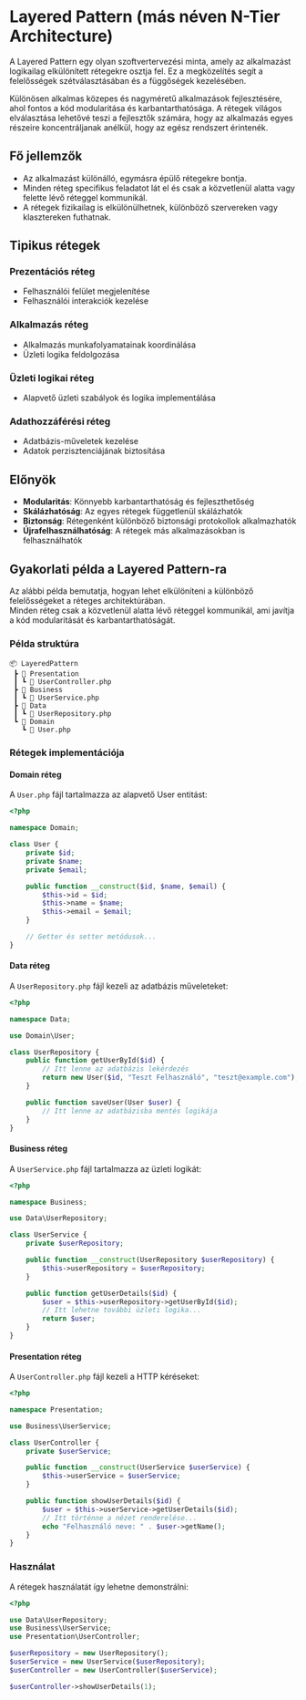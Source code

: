 # Layered Pattern (más néven N-Tier Architecture)

A Layered Pattern egy olyan szoftvertervezési minta, amely az alkalmazást logikailag elkülönített rétegekre osztja fel. Ez a megközelítés segít a felelősségek szétválasztásában és a függőségek kezelésében.

 Különösen alkalmas közepes és nagyméretű alkalmazások fejlesztésére, ahol fontos a kód modularitása és karbantarthatósága. A rétegek világos elválasztása lehetővé teszi a fejlesztők számára, hogy az alkalmazás egyes részeire koncentráljanak anélkül, hogy az egész rendszert érintenék.

## Fő jellemzők

- Az alkalmazást különálló, egymásra épülő rétegekre bontja.
- Minden réteg specifikus feladatot lát el és csak a közvetlenül alatta vagy felette lévő réteggel kommunikál.
- A rétegek fizikailag is elkülönülhetnek, különböző szervereken vagy klasztereken futhatnak.

## Tipikus rétegek

### Prezentációs réteg

- Felhasználói felület megjelenítése
- Felhasználói interakciók kezelése

### Alkalmazás réteg

- Alkalmazás munkafolyamatainak koordinálása
- Üzleti logika feldolgozása

### Üzleti logikai réteg

- Alapvető üzleti szabályok és logika implementálása

### Adathozzáférési réteg

- Adatbázis-műveletek kezelése
- Adatok perzisztenciájának biztosítása

## Előnyök

- **Modularitás**: Könnyebb karbantarthatóság és fejleszthetőség
- **Skálázhatóság**: Az egyes rétegek függetlenül skálázhatók
- **Biztonság**: Rétegenként különböző biztonsági protokollok alkalmazhatók
- **Újrafelhasználhatóság**: A rétegek más alkalmazásokban is felhasználhatók

## Gyakorlati példa a Layered Pattern-ra

Az alábbi példa bemutatja, hogyan lehet elkülöníteni a különböző felelősségeket a réteges architektúrában. \
Minden réteg csak a közvetlenül alatta lévő réteggel kommunikál, ami javítja a kód modularitását és karbantarthatóságát.

### Példa struktúra

```
📦 LayeredPattern
 ┣ 📂 Presentation
 ┃ ┗ 📜 UserController.php
 ┣ 📂 Business
 ┃ ┗ 📜 UserService.php
 ┣ 📂 Data
 ┃ ┗ 📜 UserRepository.php
 ┗ 📂 Domain
   ┗ 📜 User.php
```

### Rétegek implementációja

#### Domain réteg

A `User.php` fájl tartalmazza az alapvető User entitást:

```php
<?php

namespace Domain;

class User {
    private $id;
    private $name;
    private $email;

    public function __construct($id, $name, $email) {
        $this->id = $id;
        $this->name = $name;
        $this->email = $email;
    }

    // Getter és setter metódusok...
}
```

#### Data réteg

A `UserRepository.php` fájl kezeli az adatbázis műveleteket:

```php
<?php

namespace Data;

use Domain\User;

class UserRepository {
    public function getUserById($id) {
        // Itt lenne az adatbázis lekérdezés
        return new User($id, "Teszt Felhasználó", "teszt@example.com");
    }

    public function saveUser(User $user) {
        // Itt lenne az adatbázisba mentés logikája
    }
}
```

#### Business réteg

A `UserService.php` fájl tartalmazza az üzleti logikát:

```php
<?php

namespace Business;

use Data\UserRepository;

class UserService {
    private $userRepository;

    public function __construct(UserRepository $userRepository) {
        $this->userRepository = $userRepository;
    }

    public function getUserDetails($id) {
        $user = $this->userRepository->getUserById($id);
        // Itt lehetne további üzleti logika...
        return $user;
    }
}
```

#### Presentation réteg

A `UserController.php` fájl kezeli a HTTP kéréseket:

```php
<?php

namespace Presentation;

use Business\UserService;

class UserController {
    private $userService;

    public function __construct(UserService $userService) {
        $this->userService = $userService;
    }

    public function showUserDetails($id) {
        $user = $this->userService->getUserDetails($id);
        // Itt történne a nézet renderelése...
        echo "Felhasználó neve: " . $user->getName();
    }
}
```

### Használat

A rétegek használatát így lehetne demonstrálni:

```php
<?php

use Data\UserRepository;
use Business\UserService;
use Presentation\UserController;

$userRepository = new UserRepository();
$userService = new UserService($userRepository);
$userController = new UserController($userService);

$userController->showUserDetails(1);
```